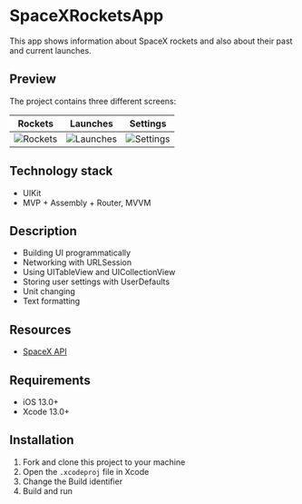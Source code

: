 # SpaceXRocketsApp
This app shows information about SpaceX rockets and also about their past and current launches.

## Preview
The project contains three different screens:

| Rockets | Launches | Settings |
:---:|:---:|:---:
![Rockets](https://user-images.githubusercontent.com/81576794/167312093-ab680e6c-7f51-4903-aa07-c6ff9cf9bd9b.gif) | ![Launches](https://user-images.githubusercontent.com/81576794/167311398-bbb438a4-1b3f-4629-9b25-1eaf46d77d6b.gif) | ![Settings](https://user-images.githubusercontent.com/81576794/167311762-5214683a-08a8-45a0-aa43-6a02e7d41a44.gif)

## Technology stack
* UIKit
* MVP + Assembly + Router, MVVM

## Description
* Building UI programmatically
* Networking with URLSession
* Using UITableView and UICollectionView
* Storing user settings with UserDefaults
* Unit changing
* Text formatting

## Resources
* [SpaceX API](https://github.com/r-spacex/SpaceX-API)

## Requirements
* iOS 13.0+
* Xcode 13.0+

## Installation
1. Fork and clone this project to your machine
2. Open the `.xcodeproj` file in Xcode
3. Change the Build identifier
4. Build and run
